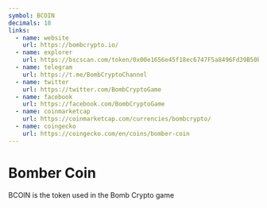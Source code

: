 ```yaml
---
symbol: BCOIN
decimals: 18
links:
  - name: website
    url: https://bombcrypto.io/
  - name: explorer
    url: https://bscscan.com/token/0x00e1656e45f18ec6747F5a8496Fd39B50b38396D
  - name: telegram
    url: https://t.me/BombCryptoChannel
  - name: twitter
    url: https://twitter.com/BombCryptoGame
  - name: facebook
    url: https://facebook.com/BombCryptoGame
  - name: coinmarketcap
    url: https://coinmarketcap.com/currencies/bombcrypto/
  - name: coingecko
    url: https://coingecko.com/en/coins/bomber-coin
---
```


# Bomber Coin

BCOIN is the token used in the Bomb Crypto game
